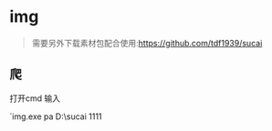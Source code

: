 # img

>需要另外下载素材包配合使用:https://github.com/tdf1939/sucai


## 爬 
打开cmd 输入

`img.exe pa D:\\sucai 1111


